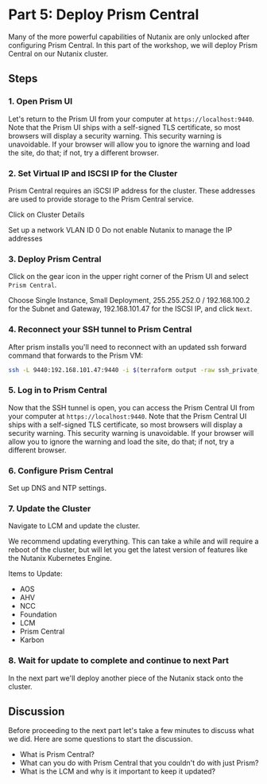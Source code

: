 <!-- See https://squidfunk.github.io/mkdocs-material/reference/ -->

# Part 5: Deploy Prism Central

Many of the more powerful capabilities of Nutanix are only unlocked after configuring Prism Central. In this part of the workshop, we will deploy Prism Central on our Nutanix cluster.

## Steps

### 1. Open Prism UI

Let's return to the Prism UI from your computer at `https://localhost:9440`. Note that the Prism UI ships with a self-signed TLS certificate, so most browsers will display a security warning. This security warning is unavoidable. If your browser will allow you to ignore the warning and load the site, do that; if not, try a different browser.

### 2. Set Virtual IP and ISCSI IP for the Cluster

Prism Central requires an iSCSI IP address for the cluster. These addresses are used to provide storage to the Prism Central service.

Click on Cluster Details

<screenshot>

Set up a network
VLAN ID 0
Do not enable Nutanix to manage the IP addresses

<screenshot>

### 3. Deploy Prism Central

Click on the gear icon in the upper right corner of the Prism UI and select `Prism Central`.

<screenshot>

Choose Single Instance, Small Deployment, 255.255.252.0 / 192.168.100.2 for the Subnet and Gateway, 192.168.101.47 for the ISCSI IP, and click `Next`.

<screenshot>

### 4. Reconnect your SSH tunnel to Prism Central

After prism installs you'll need to reconnect with an updated ssh forward command that forwards to the Prism VM:

```sh
ssh -L 9440:192.168.101.47:9440 -i $(terraform output -raw ssh_private_key) root@(bastion_public_ip)
```

### 5. Log in to Prism Central

Now that the SSH tunnel is open, you can access the Prism Central UI from your computer at `https://localhost:9440`. Note that the Prism Central UI ships with a self-signed TLS certificate, so most browsers will display a security warning. This security warning is unavoidable. If your browser will allow you to ignore the warning and load the site, do that; if not, try a different browser.

### 6. Configure Prism Central

Set up DNS and NTP settings.

<screenshot>

<screenshot>

### 7. Update the Cluster

Navigate to LCM and update the cluster.

We recommend updating everything. This can take a while and will require a reboot of the cluster, but will let you get the latest version of features like the Nutanix Kubernetes Engine.

Items to Update:

- AOS
- AHV
- NCC
- Foundation
- LCM
- Prism Central
- Karbon

### 8. Wait for update to complete and continue to next Part

In the next part we'll deploy another piece of the Nutanix stack onto the cluster.

## Discussion

Before proceeding to the next part let's take a few minutes to discuss what we did. Here are some questions to start the discussion.

- What is Prism Central?
- What can you do with Prism Central that you couldn't do with just Prism?
- What is the LCM and why is it important to keep it updated?
